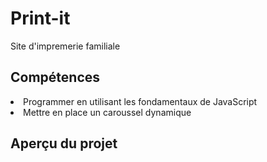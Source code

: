 <h1>Print-it</h1>
<p>Site d'impremerie familiale</p>
<h2>Compétences</h2>
<li>Programmer en utilisant les fondamentaux de JavaScript</li>
<li>Mettre en place un caroussel dynamique</li>


<h2>Aperçu du projet</h2>
